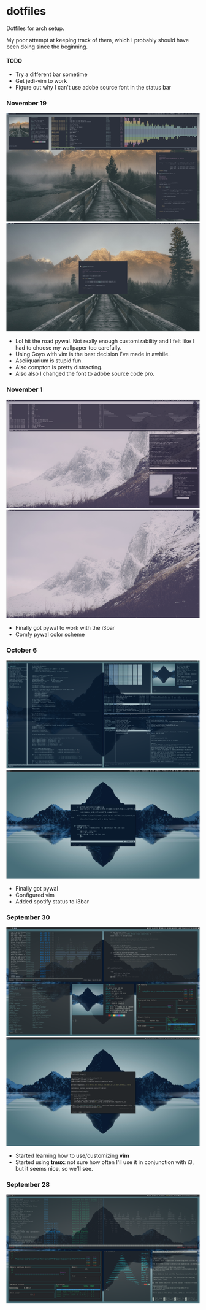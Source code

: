 # dotfiles
Dotfiles for arch setup. 

My poor attempt at keeping track of them, which I probably should have been doing since the beginning. 

#### TODO
* Try a different bar sometime
* Get jedi-vim to work
* Figure out why I can't use adobe source font in the status bar

### November 19

![Alt text](screenshots/nov19_setup.png?raw=True)
![Alt text](screenshots/nov19_clean_setup.png?raw=True)

* Lol hit the road pywal. Not really enough customizability and I felt like I had to choose my wallpaper too carefully.
* Using Goyo with vim is the best decision I've made in awhile.
* Asciiquarium is stupid fun.
* Also compton is pretty distracting.
* Also also I changed the font to adobe source code pro.

### November 1

![At text](screenshots/nov1_setup2.png?raw=True)
![Alt text](screenshots/nov1_setup_clean.png?raw=True)

* Finally got pywal to work with the i3bar
* Comfy pywal color scheme

### October 6

![At text](screenshots/oct6_setup.png?raw=True)
![Alt text](screenshots/oct6_setup_clean.png?raw=True)

* Finally got pywal
* Configured vim
* Added spotify status to i3bar

### September 30

![Alt text](screenshots/sept30_setup.png?raw=true)
![Alt text](screenshots/sept30_setup_clean.png?raw=true)


* Started learning how to use/customizing **vim**
* Started using **tmux**: not sure how often I'll use it in conjunction with i3, but it seems nice, so we'll see.


### September 28

![Alt text](screenshots/sept28_setup.png?raw=true)
